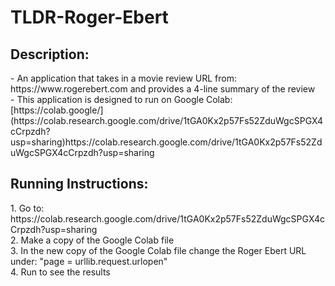 # TLDR-Roger-Ebert
<h2>Description:</h2>
- An application that takes in a movie review URL from: https://www.rogerebert.com and provides a 4-line summary of the review <br/>
- This application is designed to run on Google Colab: [https://colab.google/](https://colab.research.google.com/drive/1tGA0Kx2p57Fs52ZduWgcSPGX4cCrpzdh?usp=sharing)https://colab.research.google.com/drive/1tGA0Kx2p57Fs52ZduWgcSPGX4cCrpzdh?usp=sharing <br/>

<h2>Running Instructions:</h2>
1. Go to: https://colab.research.google.com/drive/1tGA0Kx2p57Fs52ZduWgcSPGX4cCrpzdh?usp=sharing <br/>
2. Make a copy of the Google Colab file <br/>
3. In the new copy of the Google Colab file change the Roger Ebert URL under: "page = urllib.request.urlopen" <br/>
4. Run to see the results <br/>
